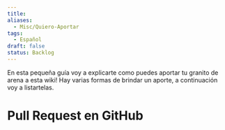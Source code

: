 ```yaml
---
title: 
aliases:
  - Misc/Quiero-Aportar
tags:
  - Español
draft: false
status: Backlog
---
```

En esta pequeña guía voy a explicarte como puedes aportar tu granito de arena a esta wiki!
Hay varias formas de brindar un aporte, a continuación voy a listartelas.

# Pull Request en GitHub
